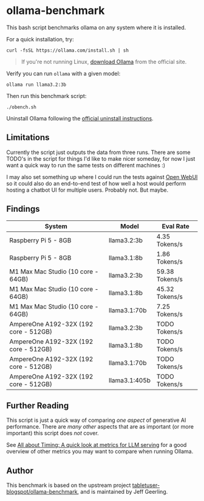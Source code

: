 # ollama-benchmark

This bash script benchmarks ollama on any system where it is installed.

For a quick installation, try:

```
curl -fsSL https://ollama.com/install.sh | sh
```

> If you're not running Linux, [download Ollama](https://ollama.com/download/mac) from the official site.

Verify you can run `ollama` with a given model:

```
ollama run llama3.2:3b
```

Then run this benchmark script:

```
./obench.sh
```

Uninstall Ollama following the [official uninstall instructions](https://github.com/ollama/ollama/blob/main/docs/linux.md#uninstall).

## Limitations

Currently the script just outputs the data from three runs. There are some TODO's in the script for things I'd like to make nicer someday, for now I just want a quick way to run the same tests on different machines :)

I may also set something up where I could run the tests against [Open WebUI](https://docs.openwebui.com) so it could also do an end-to-end test of how well a host would perform hosting a chatbot UI for multiple users. Probably not. But maybe.

## Findings

| System | Model | Eval Rate |
| --- | --- | --- |
| Raspberry Pi 5 - 8GB | llama3.2:3b | 4.35 Tokens/s |
| Raspberry Pi 5 - 8GB | llama3.1:8b | 1.86 Tokens/s |
| M1 Max Mac Studio (10 core - 64GB) | llama3.2:3b | 59.38 Tokens/s |
| M1 Max Mac Studio (10 core - 64GB) | llama3.1:8b | 45.32 Tokens/s |
| M1 Max Mac Studio (10 core - 64GB) | llama3.1:70b | 7.25 Tokens/s |
| AmpereOne A192-32X (192 core - 512GB) | llama3.2:3b | TODO Tokens/s |
| AmpereOne A192-32X (192 core - 512GB) | llama3.1:8b | TODO Tokens/s |
| AmpereOne A192-32X (192 core - 512GB) | llama3.1:70b | TODO Tokens/s |
| AmpereOne A192-32X (192 core - 512GB) | llama3.1:405b | TODO Tokens/s |

## Further Reading

This script is just a quick way of comparing _one aspect_ of generative AI performance. There are _many other_ aspects that are as important (or more important) this script does _not_ cover.

See [All about Timing: A quick look at metrics for LLM serving](https://isaac-chung.github.io/blog/llm-serving) for a good overview of other metrics you may want to compare when running Ollama.

## Author

This benchmark is based on the upstream project [tabletuser-blogspot/ollama-benchmark](https://github.com/tabletuser-blogspot/ollama-benchmark), and is maintained by Jeff Geerling.

